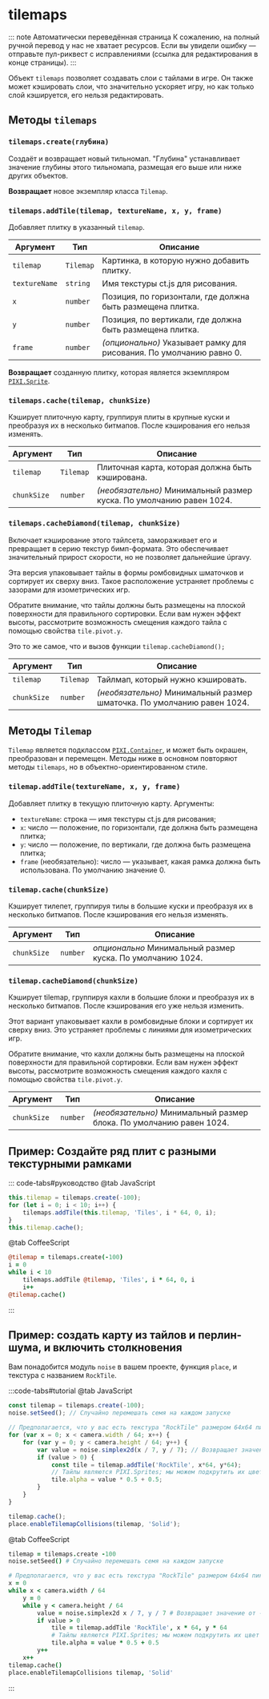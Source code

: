 # tilemaps

::: note Автоматически переведённая страница
К сожалению, на полный ручной перевод у нас не хватает ресурсов.
Если вы увидели ошибку — отправьте пул-риквест с исправлениями (ссылка для редактирования в конце страницы).
:::

Объект `tilemaps` позволяет создавать слои с тайлами в игре. Он также может кэшировать слои, что значительно ускоряет игру, но как только слой кэшируется, его нельзя редактировать.

## Методы `tilemaps`

### `tilemaps.create(глубина)`

Создаёт и возвращает новый тильномап. "Глубина" устанавливает значение глубины этого тильномапа, размещая его выше или ниже других объектов.

**Возвращает** новое экземпляр класса `Tilemap`.

### `tilemaps.addTile(tilemap, textureName, x, y, frame)`

Добавляет плитку в указанный `tilemap`.

Аргумент | Тип | Описание
-|-|-
`tilemap` | `Tilemap` | Картинка, в которую нужно добавить плитку.
`textureName` | `string` | Имя текстуры ct.js для рисования.
`x` | `number` | Позиция, по горизонтали, где должна быть размещена плитка.
`y` | `number` | Позиция, по вертикали, где должна быть размещена плитка.
`frame` | `number` | *(опционально)* Указывает рамку для рисования. По умолчанию равно 0.

**Возвращает** созданную плитку, которая является экземпляром [`PIXI.Sprite`](https://pixijs.download/release/docs/PIXI.Sprite.html).

### `tilemaps.cache(tilemap, chunkSize)`

Кэширует плиточную карту, группируя плиты в крупные куски и преобразуя их в несколько битмапов. После кэширования его нельзя изменять.

Аргумент | Тип | Описание
-|-|-
`tilemap` | `Tilemap` | Плиточная карта, которая должна быть кэширована.
`chunkSize` | `number` | *(необязательно)* Минимальный размер куска. По умолчанию равен 1024.

### `tilemaps.cacheDiamond(tilemap, chunkSize)`

Включает кэширование этого тайлсета, замораживает его и превращает в серию текстур бимп-формата. Это обеспечивает значительный прирост скорости, но не позволяет дальнейшие úpravy.

Эта версия упаковывает тайлы в формы ромбовидных шматочков и сортирует их сверху вниз. Такое расположение устраняет проблемы с зазорами для изометрических игр.

Обратите внимание, что тайлы должны быть размещены на плоской поверхности для правильного сортировки. Если вам нужен эффект высоты, рассмотрите возможность смещения каждого тайла с помощью свойства `tile.pivot.y`.

Это то же самое, что и вызов функции `tilemap.cacheDiamond();`

Аргумент | Тип | Описание
-|-|-
`tilemap` | `Tilemap` | Тайлмап, который нужно кэшировать.
`chunkSize` | `number` | *(необязательно)* Минимальный размер шматочка. По умолчанию равен 1024.

## Методы `Tilemap`

`Tilemap` является подклассом [`PIXI.Container`](https://pixijs.download/release/docs/PIXI.Container.html), и может быть окрашен, преобразован и перемещен. Методы ниже в основном повторяют методы `tilemaps`, но в объектно-ориентированном стиле.

### `tilemap.addTile(textureName, x, y, frame)`

Добавляет плитку в текущую плиточную карту.
Аргументы:
- `textureName`: строка — имя текстуры ct.js для рисования;
- `x`: число — положение, по горизонтали, где должна быть размещена плитка;
- `y`: число — положение, по вертикали, где должна быть размещена плитка;
- `frame` (необязательно): число — указывает, какая рамка должна быть использована. По умолчанию значение 0.

### `tilemap.cache(chunkSize)`

Кэширует тилепет, группируя тилы в большие куски и преобразуя их в несколько битмапов. После кэширования его нельзя изменять.

Аргумент | Тип | Описание
-|-|-
`chunkSize` | `number` | *опционально* Минимальный размер куска. По умолчанию 1024.

### `tilemap.cacheDiamond(chunkSize)`

Кэширует tilemap, группируя кахли в большие блоки и преобразуя их в несколько битмапов. После кэширования его уже нельзя изменить.

Этот вариант упаковывает кахли в ромбовидные блоки и сортирует их сверху вниз. Это устраняет проблемы с линиями для изометрических игр.

Обратите внимание, что кахли должны быть размещены на плоской поверхности для правильной сортировки. Если вам нужен эффект высоты, рассмотрите возможность смещения каждого кахля с помощью свойства `tile.pivot.y`.

Аргумент | Тип | Описание
-|-|-
`chunkSize` | `number` | *(необязательно)* Минимальный размер блока. По умолчанию равен 1024.

## Пример: Создайте ряд плит с разными текстурными рамками

::: code-tabs#руководство
@tab JavaScript
```js
this.tilemap = tilemaps.create(-100);
for (let i = 0; i < 10; i++) {
    tilemaps.addTile(this.tilemap, 'Tiles', i * 64, 0, i);
}
this.tilemap.cache();
```
@tab CoffeeScript
```coffee
@tilemap = tilemaps.create(-100)
i = 0
while i < 10
    tilemaps.addTile @tilemap, 'Tiles', i * 64, 0, i
    i++
@tilemap.cache()
```
:::

## Пример: создать карту из тайлов и перлин-шума, и включить столкновения

Вам понадобится модуль `noise` в вашем проекте, функция `place`, и текстура с названием `RockTile`.

:::code-tabs#tutorial
@tab JavaScript
```js
const tilemap = tilemaps.create(-100);
noise.setSeed(); // Случайно перемешать семя на каждом запуске

// Предполагается, что у вас есть текстура "RockTile" размером 64x64 пикселей.
for (var x = 0; x < camera.width / 64; x++) {
    for (var y = 0; y < camera.height / 64; y++) {
        var value = noise.simplex2d(x / 7, y / 7); // Возвращает значение от -1 до 1.
        if (value > 0) {
            const tile = tilemap.addTile('RockTile', x*64, y*64);
            // Тайлы являются PIXI.Sprites; мы можем подкрутить их цвет и непрозрачность перед кэшированием
            tile.alpha = value * 0.5 + 0.5;
        }
    }
}

tilemap.cache();
place.enableTilemapCollisions(tilemap, 'Solid');
```

@tab CoffeeScript
```coffee
tilemap = tilemaps.create -100
noise.setSeed() # Случайно перемешать семя на каждом запуске

# Предполагается, что у вас есть текстура "RockTile" размером 64x64 пикселей.
x = 0
while x < camera.width / 64
    y = 0
    while y < camera.height / 64
        value = noise.simplex2d x / 7, y / 7 # Возвращает значение от -1 до 1.
        if value > 0
            tile = tilemap.addTile 'RockTile', x * 64, y * 64
            # Тайлы являются PIXI.Sprites; мы можем подкрутить их цвет и непрозрачность перед кэшированием
            tile.alpha = value * 0.5 + 0.5
        y++
    x++
tilemap.cache()
place.enableTilemapCollisions tilemap, 'Solid'
```
:::

